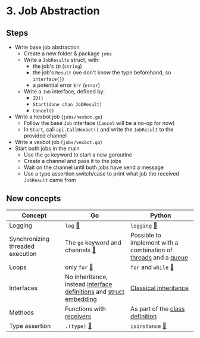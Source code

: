 # 3. Job Abstraction

## Steps

* Write base job abstraction
  * Create a new folder & package `jobs`
  * Write a `JobResults` struct, with:
    * the job's `ID` (`string`)
    * the job's `Result` (we don't know the type beforehand, so `interface{}`)
    * a potential error `Err` (`error`)
  * Write a `Job` interface, defined by:
    * `ID()`
    * `Start(done chan JobResult)`
    * `Cancel()`
* Write a hexbot job (`jobs/hexbot.go`)
  * Follow the base `Job` interface (`Cancel` will be a no-op for now)
  * In `Start`, call `api.CallHexbot()` and write the `JobResult` to the provided channel
* Write a vexbot job (`jobs/vexbot.go`)
* Start both jobs in the main
  * Use the `go` keyword to start a new goroutine
  * Create a channel and pass it to the jobs
  * Wait on the channel until both jobs have send a message
  * Use a type assertion switch/case to print what job the received `JobResult` came from

## New concepts

| Concept | Go | Python |
|---|---|---|
| Logging | `log` [🔗](https://golang.org/pkg/log/) | `logging` [🔗](https://docs.python.org/3/library/logging.html) |
| Synchronizing threaded execution | The `go` keyword and channels [🔗](https://tour.golang.org/concurrency/2) | Possible to implement with a combination of [threads](https://docs.python.org/3.7/library/threading.html) and a [queue](https://docs.python.org/3/library/queue.html) |
| Loops | only `for` [🔗](https://tour.golang.org/flowcontrol/1) | `for` and `while` [🔗](https://www.learnpython.org/en/Loops) |
| Interfaces | No inheritance, instead [interface definitions](https://tour.golang.org/methods/10) and [struct embedding](https://golang.org/doc/effective_go.html#embedding) | [Classical inheritance](https://www.w3schools.com/python/python_inheritance.asp) |
| Methods | Functions with [receivers](https://tour.golang.org/methods/1) | As part of the [class definition](https://docs.python.org/3/tutorial/classes.html#class-objects) |
| Type assertion | `.(type)` [🔗](https://tour.golang.org/methods/15) | `isinstance` [🔗](https://docs.python.org/3.7/library/functions.html#isinstance) |
